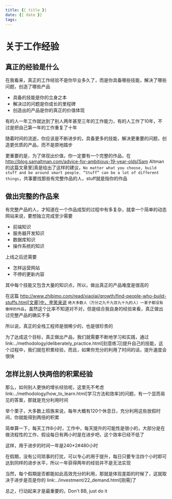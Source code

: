 ```yaml
---
title: {{ title }}
date: {{ date }}
tags:
---
```

# 关于工作经验


## 真正的经验是什么

在我看来，真正的工作经验不是你毕业多久了，而是你具备哪些技能，解决了哪些问题，创造了哪些产品

* 具备的技能是你的立身之本
* 解决过的问题是你成长的里程碑
* 创造出的产品是你的真正的价值体现

有的人一年工作就达到了别人两年甚至三年的工作能力，有的人工作了10年，不过是把自己第一年的工作重复了十年

随着时间的流逝，你应该是不断进步的，具备更多的技能，解决更重要的问题，创造更优质的产品，而不是原地踏步

更重要的是，为了体现出价值，你一定要有一个完整的作品，在 http://blog.samaltman.com/advice-for-ambitious-19-year-olds[Sam Altman的这篇文章里]真是给出了这样的建议，`No matter what you choose, build stuff and be around smart people. “Stuff” can be a lot of different things`，共事要找那些有完整作品的人，stuff就是指你的作品

## 做出完整的作品来

有完整产品的人，才知道在一个作品成型的过程中有多复杂，就拿一个简单的动态网站来说，要想独立完成至少需要

* 前端知识
* 服务器开发知识
* 数据库知识
* 操作系统的知识

上线之后还需要

* 怎样运营网站
* 不停的更新内容

其中每个技能又包含大量的知识点，所以，做出真正的产品难度是很高的

在这篇 http://www.zhibimo.com/read/xiaolai/growth/find-people-who-build-stuffs.html[文章]中，李笑来说 `绝大多数人（万分之九千九百九十九的人）一辈子都没有像样的作品`，虽然这个比率不知道对不对，但是结合我自身的经验来看，真正做出过完整产品的确实不多

所以说，真正的全栈工程师是很稀少的，也是很珍贵的

为了达成这个目标，真正做出产品，我们就需要不断地学习和实践，通过 link:../methodology/deliberately_practice.html[刻意练习]提升自己的技能，这个过程中，我们就在积累经验，而且，如果你充分的利用了时间的话，提升速度会很快

## 怎样比别人快两倍的积累经验

那么，如何别人更快的增长经验呢，这里先不考虑 link:../methodology/how_to_learn.html[学习方法和效率]的问题，有一个显而易见的答案，那就是充分利用时间

举个栗子，大多数上班族来说，每年大概有120个休息日，充分利用这些放假时间，你就能得到两倍的积累

简单算一下，每天工作8小时，工作中，每天提升的可能性是很小的，大部分是在做流程性的工作，假设每日有两小时是在进步吧，这个效率已经不低了

这样，用于进步的时间一年是240*2#480小时

在假期，没有公司琐事的打扰，可以专心的用于提升，每日只要专注四个小时即可达到同样的进步水平，所以一年获得两年的经验并不是无法实现

当然，每个假期是否都能如此高效充分的利用，那就是体现差距的时候了，这就取决于进步是否是你的 link:../investment/22_demand.html[刚需]了

总之，行动起来才是最重要的，Don't BB, just do it
